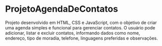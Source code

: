 # ProjetoAgendaDeContatos
Projeto desenvolvido em HTML, CSS e JavaScript, com o objetivo de criar uma agenda simples e funcional para gerenciar contatos. O usuário pode adicionar, listar e excluir contatos, informando dados como nome, endereço, tipo de moradia, telefone, linguagens preferidas e observações.
